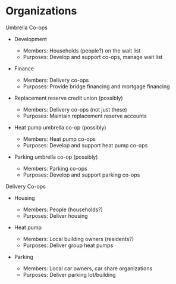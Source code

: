 # Organizations

Umbrella Co-ops

* Development
  * Members: Households (people?) on the wait list
  * Purposes: Develop and support co-ops, manage wait list

* Finance
  * Members: Delivery co-ops
  * Purposes: Provide bridge financing and mortgage financing

* Replacement reserve credit union (possibly)
  * Members: Delivery co-ops (not just these)
  * Purposes: Maintain replacement reserve accounts

* Heat pump umbrella co-op (possibly)
  * Members: Heat pump co-ops
  * Purposes: Develop and support heat pump co-ops

* Parking umbrella co-op (possibly)
  * Members: Parking co-ops
  * Purposes: Develop and support parking co-ops

Delivery Co-ops

* Housing
  * Members: People (households?)
  * Purposes: Deliver housing

* Heat pump
  * Members: Local building owners (residents?)
  * Purposes: Deliver group heat pumps

* Parking
  * Members: Local car owners, car share organizations
  * Purposes: Deliver parking lot/building

 
